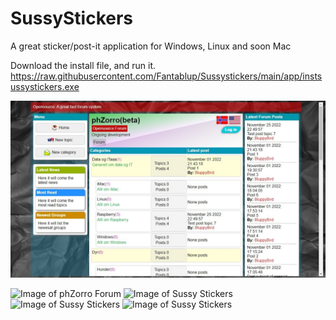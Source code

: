 # SussyStickers
A great sticker/post-it application for Windows, Linux and soon Mac

Download the install file, and run it.
https://raw.githubusercontent.com/Fantablup/Sussystickers/main/app/instsussystickers.exe

![Image of phZorro Forum](https://github.com/Fantablup/phZorro/blob/main/phzorro.jpg)

![Image of phZorro Forum](https://github.com/Fantablup/Sussystickers/main/1.jpg)
![Image of Sussy Stickers](https://github.com/Fantablup/Sussystickers/main/1.jpg)
![Image of Sussy Stickers](https://github.com/Fantablup/Sussystickers/main/2.jpg)
![Image of Sussy Stickers](https://github.com/Fantablup/Sussystickers/main/3.jpg)


